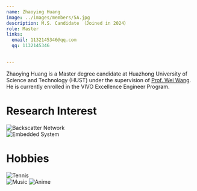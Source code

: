 ```yaml
---
name: Zhaoying Huang
image: ../images/members/5A.jpg
description: M.S. Candidate （Joined in 2024）
role: Master
links:
  email: 1132145346@qq.com
  qq: 1132145346

  
---
```


Zhaoying Huang is a Master degree candidate at Huazhong University of Science and Technology (HUST) under the supervision of [Prof. Wei Wang](https://eic.hust.edu.cn/professor/wangwei/index.html). He is currently enrolled in the VIVO Excellence Engineer Program.

Research Interest
======
![Backscatter Network](https://iot-book.github.io/8_Backscatter%E9%80%9A%E4%BF%A1/S1_Backscatter%E5%9F%BA%E7%A1%80%E5%8E%9F%E7%90%86/fig/RFID.png)  
![Embedded System](https://pic4.zhimg.com/v2-30735a5f269462cd71e5c2806789f947_r.jpg)

Hobbies
======
![Tennis](https://ts1.cn.mm.bing.net/th/id/R-C.fca663e090cd4f8e0c5a5bae1935111c?rik=gzfV%2fjcVor7nAQ&riu=http%3a%2f%2fn.sinaimg.cn%2fsinakd20220917s%2f303%2fw1623h1080%2f20220917%2f38bb-74a63b1e348c0768fa474c3b39a5b6bc.jpg&ehk=bIwax6SYFxdk40YlFgKsrLhZ5Sl2Yus2mbZfkuM8FLY%3d&risl=&pid=ImgRaw&r=0)  
![Music](https://picx.zhimg.com/80/v2-0ea1f9323e95fcdd897ab7afd8241be2_1440w.webp?source=2c26e567)
![Anime](https://pic1.zhimg.com/80/v2-c10d854dde5b9c05208c2d7f173be57d_1440w.webp?source=2c26e567)